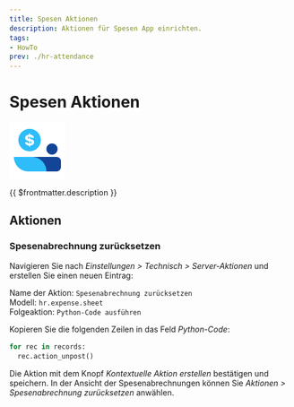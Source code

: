 ```yaml
---
title: Spesen Aktionen
description: Aktionen für Spesen App einrichten.
tags:
- HowTo
prev: ./hr-attendance
---
```

# Spesen Aktionen
![icons_odoo_hr_expense](attachments/icons_odoo_hr_expense.png)

{{ $frontmatter.description }}

## Aktionen

### Spesenabrechnung zurücksetzen

Navigieren Sie nach *Einstellungen > Technisch > Server-Aktionen* und erstellen Sie einen neuen Eintrag:

Name der Aktion: `Spesenabrechnung zurücksetzen`\
Modell: `hr.expense.sheet`\
Folgeaktion: `Python-Code ausführen`

Kopieren Sie die folgenden Zeilen in das Feld *Python-Code*:

```python
for rec in records:  
  rec.action_unpost()
```

Die Aktion mit dem Knopf *Kontextuelle Aktion erstellen* bestätigen und speichern. In der Ansicht der Spesenabrechnungen können Sie *Aktionen > Spesenabrechnung zurücksetzen* anwählen.